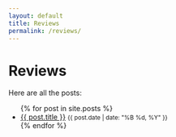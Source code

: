 ```yaml
---
layout: default
title: Reviews
permalink: /reviews/
---
```

# Reviews

Here are all the posts:

<ul>
  {% for post in site.posts %}
    <li>
      <a href="{{ post.url | relative_url }}">{{ post.title }}</a>
      <small>{{ post.date | date: "%B %d, %Y" }}</small>
    </li>
  {% endfor %}
</ul>
